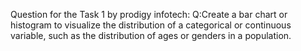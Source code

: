 Question for the Task 1 by prodigy infotech:
Q:Create a bar chart or histogram to visualize the distribution of a categorical or continuous variable, such as the distribution of ages or genders in a population.
